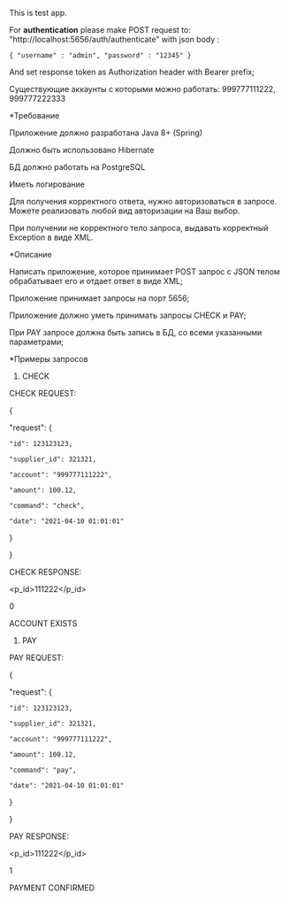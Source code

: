 This is test app.

For **authentication** please make POST request to: 
"http://localhost:5656/auth/authenticate"
with json body : 

`{
    "username" : "admin",
    "password" : "12345"
}`

And set response token as Authorization header with Bearer prefix;

Существующие аккаунты с которыми можно работать: 999777111222, 999777222333


*Требование



Приложение должно разработана Java 8+ (Spring)

Должно быть использовано Hibernate

БД должно работать на PostgreSQL

Иметь логирование

Для получения корректного ответа, нужно авторизоваться в запросе. Можете реализовать любой вид авторизации на Ваш выбор.

При получении не корректного тело запроса, выдавать корректный Exception в виде XML.



*Описание



Написать приложение, которое принимает POST  запрос с JSON телом обрабатывает его и отдает ответ в виде XML;

Приложение принимает запросы на порт 5656;

Приложение должно уметь принимать запросы CHECK и PAY;

При PAY запросе должна быть запись в БД, со всеми указанными параметрами;



*Примеры запросов



1. CHECK



CHECK REQUEST:

{

"request": {

    "id": 123123123,

    "supplier_id": 321321,

    "account": "999777111222",

    "amount": 100.12,

    "command": "check",

    "date": "2021-04-10 01:01:01"

}

}



CHECK RESPONSE:



<?xml version="1.0" encoding="UTF-8" ?>

<response id="123123123" dts="2021-04-10 01:01:01">

<p_id>111222</p_id>

<status>0</status>

<message>ACCOUNT EXISTS</message>

</response>



1. PAY



PAY REQUEST:

{

"request": {

    "id": 123123123,

    "supplier_id": 321321,

    "account": "999777111222",

    "amount": 100.12,

    "command": "pay",

    "date": "2021-04-10 01:01:01"

}

}



PAY RESPONSE:



<?xml version="1.0" encoding="UTF-8" ?>

<response id="123123123" dts="2021-04-10 01:01:01">

<p_id>111222</p_id>

<status>1</status>

<message>PAYMENT CONFIRMED</message>

</response>
